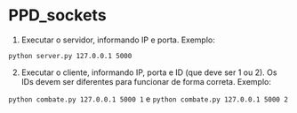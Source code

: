 # PPD_sockets

1. Executar o servidor, informando IP e porta. Exemplo:

```python server.py 127.0.0.1 5000```

2. Executar o cliente, informando IP, porta e ID (que deve ser 1 ou 2). Os IDs devem ser diferentes para funcionar de forma correta. Exemplo:

```python combate.py 127.0.0.1 5000 1``` e ```python combate.py 127.0.0.1 5000 2```
